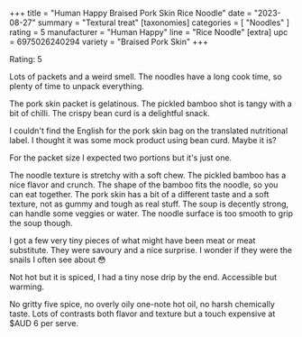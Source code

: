 +++
title = "Human Happy Braised Pork Skin Rice Noodle"
date = "2023-08-27"
summary = "Textural treat"
[taxonomies]
categories = [ "Noodles" ]
rating = 5
manufacturer = "Human Happy"
line = "Rice Noodle"
[extra]
upc = 6975026240294
variety = "Braised Pork Skin"
+++

Rating: 5

Lots of packets and a weird smell.
The noodles have a long cook time, so plenty of time to unpack everything.

The pork skin packet is gelatinous.
The pickled bamboo shot is tangy with a bit of chilli.
The crispy bean curd is a delightful snack.

I couldn't find the English for the pork skin bag on the translated nutritional label.
I thought it was some mock product using bean curd.
Maybe it is?

For the packet size I expected two portions but it's just one.

The noodle texture is stretchy with a soft chew.
The pickled bamboo has a nice flavor and crunch.
The shape of the bamboo fits the noodle, so you can eat together.
The pork skin has a bit of a different taste and a soft texture, not as gummy and tough as real stuff.
The soup is decently strong, can handle some veggies or water.
The noodle surface is too smooth to grip the soup though.

I got a few very tiny pieces of what might have been meat or meat substitute.
They were savoury and a nice surprise.
I wonder if they were the snails I often see about 😳

Not hot but it is spiced, I had a tiny nose drip by the end.
Accessible but warming.

No gritty five spice, no overly oily one-note hot oil, no harsh chemically taste.
Lots of contrasts both flavor and texture but a touch expensive at $AUD 6 per serve.
